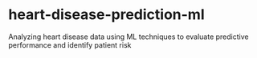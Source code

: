 # heart-disease-prediction-ml
Analyzing heart disease data using ML techniques to evaluate predictive performance and identify patient risk
